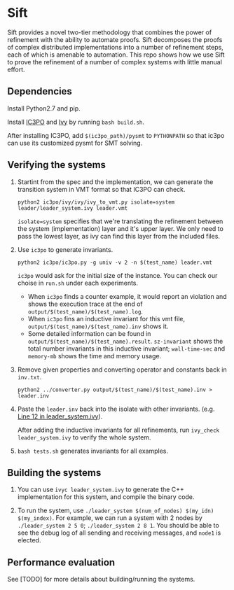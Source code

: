 # Sift
Sift provides a novel two-tier methodology that combines the power of refinement with the ability to automate proofs. Sift decomposes the proofs of complex distributed implementations into a number of refinement steps, each of which is amenable to automation. This repo shows how we use Sift to prove the refinement of a number of complex systems with little manual effort. 

## Dependencies
Install Python2.7 and pip.

Install [IC3PO](https://github.com/aman-goel/ic3po) and [Ivy](https://github.com/GLaDOS-Michigan/ivy/tree/sift) by running `bash build.sh`.

After installing IC3PO, add `$(ic3po_path)/pysmt` to `PYTHONPATH` so that ic3po can use its customized pysmt for SMT solving.

## Verifying the systems
1. Startint from the spec and the implementation, we can generate the transition system in VMT format so that IC3PO can check.
    ```
    python2 ic3po/ivy/ivy/ivy_to_vmt.py isolate=system leader/leader_system.ivy leader.vmt
    ```
    `isolate=system` specifies that we're translating the refinement between the system (implementation) layer and it's upper layer. We only need to pass the lowest layer, as ivy can find this layer from the included files.

2. Use `ic3po`  to generate invariants.
    ```
    python2 ic3po/ic3po.py -g univ -v 2 -n $(test_name) leader.vmt
    ```

    `ic3po` would ask for the initial size of the instance. You can check our choise in `run.sh` under each experiments.
   * When `ic3po` finds a counter example, it would report an violation and shows the execution trace at the end of `output/$(test_name)/$(test_name).log`.
   * When `ic3po` fins an inductive invariant for this vmt file, `output/$(test_name)/$(test_name).inv` shows it.
   * Some detailed information can be found in `output/$(test_name)/$(test_name).result`. `sz-invariant` shows the total number invariants in this inductive invariant; `wall-time-sec` and `memory-mb` shows the time and memory usage.
  
3. Remove given properties and converting operator and constants back in `inv.txt`.
    ```
    python2 ../converter.py output/$(test_name)/$(test_name).inv > leader.inv
    ```

4. Paste the `leader.inv` back into the isolate with other invariants. (e.g. [Line 12 in leader_system.ivy](https://github.com/GLaDOS-Michigan/Sift/blob/master/leader/leader_system.ivy#L27)).

    After adding the inductive invariants for all refinements, run `ivy_check leader_system.ivy` to verify the whole system.

5. `bash tests.sh` generates invariants for all examples.

## Building the systems
1. You can use `ivyc leader_system.ivy` to generate the C++ implementation for this system, and compile the binary code.

2. To run the system, use `./leader_system $(num_of_nodes) $(my_idn) $(my_index)`. For example, we can run a system with 2 nodes by `./leader_system 2 5 0`; `./leader_system 2 8 1`. You should be able to see the debug log of all sending and receiving messages, and `node1` is elected.

## Performance evaluation
See [TODO] for more details about building/running the systems.
